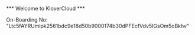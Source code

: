*** Welcome to KloverCloud ***

On-Boarding No: &#34;Ltc5fAYRUmlpk2561bdc9e18d50b9000174b30dPFEcfVdv5IGsOm5oBkhv&#34;
